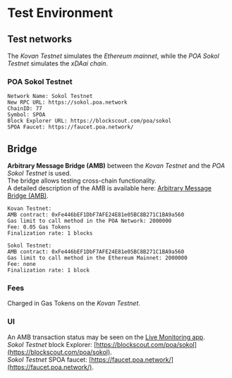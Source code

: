 # Test Environment

## Test networks
The _Kovan Testnet_ simulates the _Ethereum mainnet_, while the _POA Sokol Testnet_ simulates the _xDAai chain_.

### POA Sokol Testnet
```
Network Name: Sokol Testnet
New RPC URL: https://sokol.poa.network
ChainID: 77
Symbol: SPOA
Block Explorer URL: https://blockscout.com/poa/sokol
SPOA Faucet: https://faucet.poa.network/ 
```

## Bridge
__Arbitrary Message Bridge (AMB)__ between the _Kovan Testnet_ and the _POA Sokol Testnet_ is used.   
The bridge allows testing cross-chain functionality.  
A detailed description of the AMB is available here: [Arbitrary Message Bridge (AMB)](https://docs.tokenbridge.net/amb-bridge/about-amb-bridge).
```
Kovan Testnet:
AMB contract: 0xFe446bEF1DbF7AFE24E81e05BC8B271C1BA9a560
Gas limit to call method in the POA Network: 2000000
Fee: 0.05 Gas Tokens
Finalization rate: 1 blocks
```
```
Sokol Testnet:
AMB contract: 0xFe446bEF1DbF7AFE24E81e05BC8B271C1BA9a560
Gas limit to call method in the Ethereum Mainnet: 2000000
Fee: none
Finalization rate: 1 block
```

### Fees
Charged in Gas Tokens on the _Kovan Testnet_.

### UI
An AMB transaction status may be seen on the [Live Monitoring app](https://alm-test-amb.herokuapp.com/).  
_Sokol Testnet_ block Explorer: [https://blockscout.com/poa/sokol](https://blockscout.com/poa/sokol).  
_Sokol Testnet_ SPOA faucet: [https://faucet.poa.network/](https://faucet.poa.network/).
